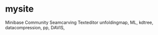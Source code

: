 # mysite

Minibase
Community
Seamcarving
Texteditor
unfoldingmap, ML, kdtree, datacompression, pp, DAVIS, 
